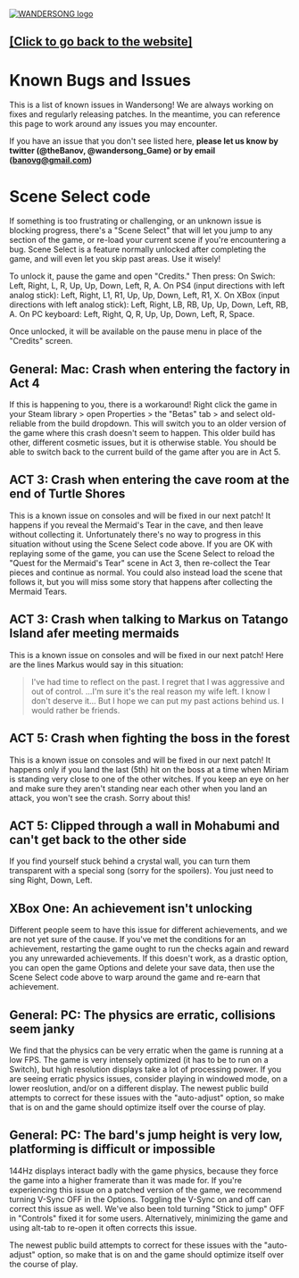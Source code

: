 [![WANDERSONG logo](http://wanderso.ng/img/_logo_smol.png)](http://wanderso.ng)
## [[Click to go back to the website]](http://wanderso.ng)
# Known Bugs and Issues
This is a list of known issues in Wandersong! We are always working on fixes and regularly releasing patches. In the meantime, you can reference this page to work around any issues you may encounter. 

If you have an issue that you don't see listed here, **please let us know by twitter (@theBanov, @wandersong_Game) or by email (banovg@gmail.com)**

# Scene Select code
If something is too frustrating or challenging, or an unknown issue is blocking progress, there's a "Scene Select" that will let you jump to any section of the game, or re-load your current scene if you're encountering a bug. Scene Select is a feature normally unlocked after completing the game, and will even let you skip past areas. Use it wisely!

To unlock it, pause the game and open "Credits." Then press: 
On Swich: Left, Right, L, R, Up, Up, Down, Left, R, A.
On PS4 (input directions with left analog stick): Left, Right, L1, R1, Up, Up, Down, Left, R1, X.
On XBox (input directions with left analog stick): Left, Right, LB, RB, Up, Up, Down, Left, RB, A.
On PC keyboard: Left, Right, Q, R, Up, Up, Down, Left, R, Space.

Once unlocked, it will be available on the pause menu in place of the "Credits" screen.

## General: Mac: Crash when entering the factory in Act 4
If this is happening to you, there is a workaround! Right click the game in your Steam library > open Properties > the "Betas" tab > and select old-reliable from the build dropdown. This will switch you to an older version of the game where this crash doesn't seem to happen. This older build has other, different cosmetic issues, but it is otherwise stable. You should be able to switch back to the current build of the game after you are in Act 5.

## ACT 3: Crash when entering the cave room at the end of Turtle Shores
This is a known issue on consoles and will be fixed in our next patch! It happens if you reveal the Mermaid's Tear in the cave, and then leave without collecting it. Unfortunately there's no way to progress in this situation without using the Scene Select code above. If you are OK with replaying some of the game, you can use the Scene Select to reload the "Quest for the Mermaid's Tear" scene in Act 3, then re-collect the Tear pieces and continue as normal. You could also instead load the scene that follows it, but you will miss some story that happens after collecting the Mermaid Tears.

## ACT 3: Crash when talking to Markus on Tatango Island afer meeting mermaids
This is a known issue on consoles and will be fixed in our next patch! Here are the lines Markus would say in this situation:
> I've had time to reflect on the past.
> I regret that I was aggressive and out of control.
>...I'm sure it's the real reason my wife left.
> I know I don't deserve it...
> But I hope we can put my past actions behind us.
> I would rather be friends.

## ACT 5: Crash when fighting the boss in the forest
This is a known issue on consoles and will be fixed in our next patch! It happens only if you land the last (5th) hit on the boss at a time when Miriam is standing very close to one of the other witches. If you keep an eye on her and make sure they aren't standing near each other when you land an attack, you won't see the crash. Sorry about this!

## ACT 5: Clipped through a wall in Mohabumi and can't get back to the other side
If you find yourself stuck behind a crystal wall, you can turn them transparent with a special song (sorry for the spoilers). You just need to sing Right, Down, Left.

## XBox One: An achievement isn't unlocking
Different people seem to have this issue for different achievements, and we are not yet sure of the cause. If you've met the conditions for an achievement, restarting the game ought to run the checks again and reward you any unrewarded achievements. If this doesn't work, as a drastic option, you can open the game Options and delete your save data, then use the Scene Select code above to warp around the game and re-earn that achievement.

## General: PC: The physics are erratic, collisions seem janky
We find that the physics can be very erratic when the game is running at a low FPS. The game is very intensely optimized (it has to be to run on a Switch), but high resolution displays take a lot of processing power. If you are seeing erratic physics issues, consider playing in windowed mode, on a lower reoslution, and/or on a different display. The newest public build attempts to correct for these issues with the "auto-adjust" option, so make that is on and the game should optimize itself over the course of play.

## General: PC: The bard's jump height is very low, platforming is difficult or impossible
144Hz displays interact badly with the game physics, because they force the game into a higher framerate than it was made for. If you're experiencing this issue on a patched version of the game, we recommend turning V-Sync OFF in the Options. Toggling the V-Sync on and off can correct this issue as well. We've also been told turning "Stick to jump" OFF in "Controls" fixed it for some users. Alternatively, minimizing the game and using alt-tab to re-open it often corrects this issue.

The newest public build attempts to correct for these issues with the "auto-adjust" option, so make that is on and the game should optimize itself over the course of play.
